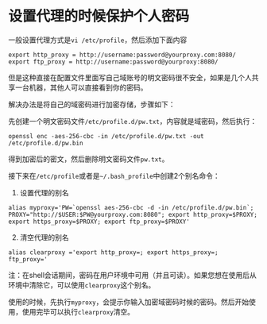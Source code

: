 # 设置代理的时候保护个人密码

一般设置代理方式是`vi /etc/profile`，然后添加下面内容

```
export http_proxy = http://username:password@yourproxy.com:8080/
export ftp_proxy = http://username:password@yourproxy:8080/
```

但是这种直接在配置文件里面写自己域账号的明文密码很不安全，如果是几个人共享一台机器，其他人可以直接看到你的密码。

解决办法是将自己的域密码进行加密存储，步骤如下：

先创建一个明文密码文件`/etc/profile.d/pw.txt`，内容就是域密码，然后执行：

```
openssl enc -aes-256-cbc -in /etc/profile.d/pw.txt -out /etc/profile.d/pw.bin
```

得到加密后的密文，然后删除明文密码文件`pw.txt`。

接下来在`/etc/profile`或者是`~/.bash_profile`中创建2个别名命令：

1. 设置代理的别名

```
alias myproxy='PW=`openssl aes-256-cbc -d -in /etc/profile.d/pw.bin`; PROXY="http://$USER:$PW@yourproxy.com:8080"; export http_proxy=$PROXY; export https_proxy=$PROXY; export ftp_proxy=$PROXY'
```

2. 清空代理的别名

```
alias clearproxy ='export http_proxy=; export https_proxy=; ftp_proxy='
```

注：在shell会话期间，密码在用户环境中可用（并且可读）。如果您想在使用后从环境中清除它，可以使用`clearproxy`这个别名。

使用的时候，先执行`myproxy`，会提示你输入加密域密码时候的密码。然后开始使用，使用完毕可以执行`clearproxy`清空。
